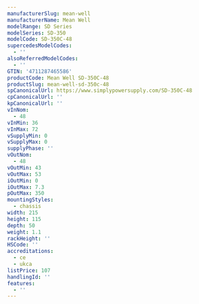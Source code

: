 ```yaml
---
manufacturerSlug: mean-well
manufacturerName: Mean Well
modelRange: SD Series
modelSeries: SD-350
modelCode: SD-350C-48
supercedesModelCodes:
  - ''
alsoReferredModelCodes:
  - ''
GTIN: '4711287465586'
productCode: Mean Well SD-350C-48
productSlug: mean-well-sd-350c-48
spCanonicalUrl: https://www.simplypowersupply.com/SD-350C-48
cpCanonicalUrl: ''
kpCanonicalUrl: ''
vInNom:
  - 48
vInMin: 36
vInMax: 72
vSupplyMin: 0
vSupplyMax: 0
supplyPhase: ''
vOutNom:
  - 48
vOutMin: 43
vOutMax: 53
iOutMin: 0
iOutMax: 7.3
pOutMax: 350
mountingStyles:
  - chassis
width: 215
height: 115
depth: 50
weight: 1.1
rackHeight: ''
HSCode: ''
accreditations:
  - ce
  - ukca
listPrice: 107
handlingId: ''
features:
  - ''
---
```

